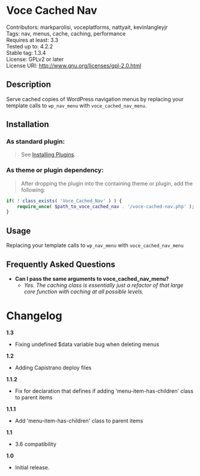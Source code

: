 Voce Cached Nav
==================

Contributors: markparolisi, voceplatforms, nattyait, kevinlangleyjr  
Tags: nav, menus, cache, caching, performance  
Requires at least: 3.3  
Tested up to: 4.2.2  
Stable tag: 1.3.4  
License: GPLv2 or later  
License URI: http://www.gnu.org/licenses/gpl-2.0.html

## Description
Serve cached copies of WordPress navigation menus by replacing your template calls to `wp_nav_menu` with `voce_cached_nav_menu`.

## Installation

### As standard plugin:
> See [Installing Plugins](http://codex.wordpress.org/Managing_Plugins#Installing_Plugins).

### As theme or plugin dependency:
> After dropping the plugin into the containing theme or plugin, add the following:

```php
if( ! class_exists( 'Voce_Cached_Nav' ) ) {
	require_once( $path_to_voce_cached_nav . '/voce-cached-nav.php' );
}
```

## Usage
Replacing your template calls to `wp_nav_menu` with `voce_cached_nav_menu`

## Frequently Asked Questions

* **Can I pass the same arguments to voce_cached_nav_menu?**
	* *Yes. The caching class is essentially just a refactor of that large core function with caching at all possible levels.*

# Changelog
**1.3**  
* Fixing undefined $data variable bug when deleting menus

**1.2**  
* Adding Capistrano deploy files

**1.1.2**  
* Fix for declaration that defines if adding 'menu-item-has-children' class to parent items

**1.1.1**  
* Add 'menu-item-has-children' class to parent items

**1.1**  
* 3.6 compatibility

**1.0**  
* Initial release.
